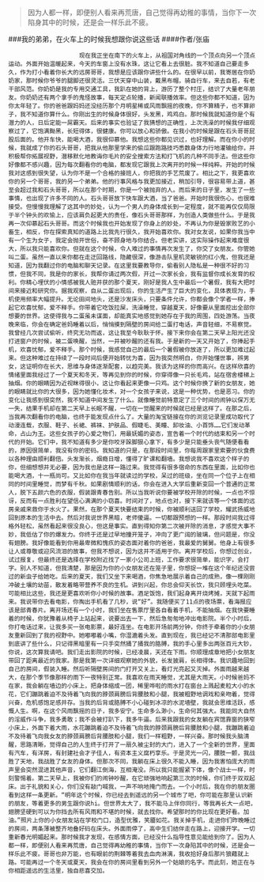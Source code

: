 > 因为人都一样，即便别人看来再荒唐，自己觉得再幼稚的事情，当你下一次陷身其中的时候，还是会一样乐此不疲。

###我的弟弟，在火车上的时候我想跟你说这些话
####作者/张庙

						现在我正坐在南下的火车上，从祖国对角线的一个顶点向另一个顶点运动。外面开始温暖起来，今天的车窗上没有水珠，这让它看上去很脏。我不知道自己要走多久，作为打小看着你长大的远房哥哥，我想是应该跟你讲些什么的。在很早以前，我寄居在你奶奶家，那时候你爷爷的腿脚还很灵活。三伏天穿中山装，戴黑布帽，骑自行车，来去自若，有老干部风范。你奶奶是我的专用交通工具，我趴在她的背上，游历了整个村庄，结识了大量老年朋友。你奶奶还有两个拿手的鬼怪故事，每天定点轮播，新闻联播效率。但这些你都不知道，因为你太年轻了。你的爸爸跟妈妈还没经历那个月明星稀或风雨飘摇的夜晚，你不算精子，也不算卵子，我不知道你算什么。你刚出生的时候身体很好，头发黑，鸡鸡白。那时候我就知道你是个有潜力的人，日后定能一屌霸天。后来的事实也验证了我猜想的正确性，上次洗澡的时候我仔细观察过了，它饱满黝黑，长短得体，很健康。你可以放心和骄傲。在我小的时候是跟在石头哥哥屁股后面的。他开车快，能喝大酒，我很仰慕他。我想这些你都见识过，也好理解。而在你小的时候，我就成了你的石头哥哥，把我从他那里学来的偷瓜跟跑路技巧悉数身体力行地灌输给你，并积极帮你拓展视野，潜移默化地教诲你毛片的安全搜索方法和打飞机的几种不同手法。但这些你好像都不感兴趣，因为每次翻看你的电脑，都发现它跟我上次离开的时候一样纯粹。开始的时候我对这感到很失望，认为你不是一个合格的接班人，你把我的手艺荒废了。相比之下，我更喜欢你的另一个哥哥，我的另一个弟弟。他的行事风格与我更加接近，稍加引导，很容易带上道，甚至会超过我和石头哥哥，所以在那个时期，你是一个被抛弃的人。而后来的日子里，发生了一些事情，也出现了许多不同的人。石头哥哥放下快车跟大酒，当了爸爸。开始时我很伤心，也很难接受。但慢慢我理解了这其中的妙处，认为一个男人的身体成长到一定程度，就不能再仅仅局限于半个钟头的欢愉上，应该肩负起更大的责任，像石头哥哥那样，为创造人类做些什么。于是我再一次仰慕起石头哥哥。而这个时候我也开始发现了你身上的妙处，不再认为你是毁家败艺的小畜生，相反，你在探索真知的道路上比我先行很久，我开始喜欢你。我对女友说，如果你我当中有一个生为女子，我定会抛开世俗，奋不顾身地与你结合。但老实讲，这实际操作起来难度很大，所以我只能喜欢你。但就在这个时候，令人难过的事情再次发生了，你交了女朋友。你管她叫二蛋。虽然一直以来你都在走迂回路线，隐藏很深，像游击队里机灵敏锐的红小鬼，但我还是知道，因为我翻过你的电脑和聊天记录。在这里我要教导你，偷看别人隐私是一种很不好的习惯，但我不同，我是你的家长，我帮你请过两次假，开过一次家长会，我有监督你成长发育的权利。你精心埋伏的小情感被我人赃并获的那个夏天，刚好是我人生中最后一个暑假，我有大把时间来接近和研究你。据我观察，自从二蛋出现后，你的生活产生了巨大的变化，具体表现为，手机使用频率大幅提升。无论田间地头，还是沙发床头，只要条件允许，你都会像个学者一样，捧起它欢喜忧郁，爱不释手。你带着它吃饭拉屎，洗澡睡觉，穿越夏天，好像要从里面挖出全部你想要的世界。这使得我与二蛋虽未谋面，却能真实地感觉到她存在于我的周围，四处游荡。当夜晚来临，你会在确定爸妈睡着以后，悄悄摸到隔壁的房间给二蛋打电话，声音轻细，不易察觉。我曾经几次尝试偷听，终究无功而返，这让我至今耿耿于怀。接下来你会在第二天早上阳光还没打进窗户的时候，被二蛋唤醒，当然，一并被吵醒的还有我。于是新的一天又开始了，你捧起手机，欢喜忧郁，爱不释手。那个时候，我感觉自己的最后一个暑假被你放逐了，所以更加难过起来。但这种难过在持续了一段时间后便开始转忧为喜，因为我突然明白，你开始懂世事，辨男女，这证明你在长大，思维与身体逐渐配套，以趋完美。我该为这样的你而高兴。在这样欣喜的情绪里面我经过了一个夏天和冬天，等再见到你的时候，你穿得像一只长毛鸡，站在宿舍楼梯上抽烟。你的眼睛因为近视眯得很小，这让你看起来更像一只鸡。这个时候你换了新的女朋友，她的眼睛就比你的大很多，因为她懂化妆术，对一个女孩子来说，这是一种优势，也是恶习。你的变化让我感到很突然，我不知道中间发生了什么。就像睡觉前特意定了三个时间的闹钟以保万无一失，结果手机却在第二天早上长眠不醒，一切在一觉醒来的时候就已经是这样了。在那之后，当我再次翻看你的电脑，也终于能发现点什么了。大量的淘宝链接在你的浏览记录里成功取代了动漫连载，衣服、鞋子、长裙、裤袜、护肤品、假睫毛、美瞳、卸妆油、小首饰……它们发动革命，占山为王。这些女孩子的心爱之物们，用最妩媚的姿态，宣告着一个时代的结束和另一个时代的开始。它们中，我不知道有多少是你咬牙跺脚狠心拿下，有多少是只能垂头丧气随便看看的，原因很简单，我没有你的密码。我知道的只是，在那段时间里，你每周跟家里索要的伙食费以各种理由顺利翻倍。头发渐长，烟瘾日增，懂得了旷课和翻墙。我想说我不喜欢这个样子的你，但细想想并无必要，因为我也是这样一路过来。我觉得有很多宿命的东西在里面，比如你也能喝大酒，十一瓶尚可。又比如你在我当年就读过的学校，呆过的班级，坐在同一个位子上在相同的时间里睡觉，而梦有千秋。如果剧情顺利的话，你会在进入大学后重新变回一个普通的正常人，脱下五颜六色的衣服，假装跟青春告别。所以当我听说你要被学校开除的时候，一点也不惊讶，反而有一点胜利在望信心满满的小窃喜。时间对了，地点也对，接下来就该等一个体面的远房亲戚来救你于水火了。果然，在那个夏天快要结束的时候，你被顺利送回了学校，耀武扬威地回到原本的生活中去。然后对我说世界黑暗，老师傻逼。一切都跟预想的一样。那段时间我过得格外轻松，虽然看起来很没良心，但这是事实。直到得知你第二次被开除的消息，才感觉大事不妙，我低估了你的爆发力。你终于还是过早地撞开笼子，冲向了更广阔的玻璃，但问题是，你没有翅膀。我好像能看到你用最卑微和愧疚的姿态面对着你的爸爸，我最爱的舅舅。他身上有很多让人或尊敬或迎风流泪的故事，但我不想说，因为这并不适用于你。离开学校后，你想过创业，试过报复，但最终还是选择在学校附近找了一家小公司上班，工作要求很简单，能识字，会打字。别人不知道，但我清楚，那是因为你的小女朋友还在笼子里，你想捉一堆在这个年纪还没尝过的新虫子给她吃。后来的夏天，我们又坐下来喝酒，你焦急地展示着自己的成熟，像一棵刚刚冲破土壤的幼苗，散发着略带营养不良的生机。讲到兴起，你总会仰天长饮，我只顾埋头吃菜。可能相比这些，我还是更喜欢听你小时候的故事。酒足饭饱，我们起身离开烧烤摊，天就下起雨来。我说带你去看电影，你掏出手机看了几秒，说“好”。我随便买了11点的夜场票，看海报应该是部青春片。离开场还有一个小时，我们坐在售票厅里各自看着手机，不能抽烟。在我快要睡着的时候，你犹豫着从椅子上站起来，说要出去一下，然后急匆匆地冲出电影院。半个小时后，你打电话过来，让我多买一张电影票，最好连坐。在电影开场前两分钟，你终于牵着你的小女朋友重新回到了我的视野中。她嘟嘟着小嘴，你湿漉着头发。直到现在，我已经记不清那部电影里到底讲了些什么，只记得黑暗里有一只手突然捅了捅我的胳膊，我的手心里多出两张百元大钞，你说，这次算我请吧。我们走出影院的时候，已经凌晨，天还在下雨。你顺理成章地把小女朋友带回了距离最近的我家。那是我第一次详细观察她的外貌，长发披肩，长相得体。我识趣地回到自己的房间，假装入睡。然后听隔壁房间的门打开又关上，看灯光亮起又灭掉。外面雨越来越大，在那个季节像那样的雨下一夜特别正常。我喜欢在雨天睡觉，尤其是大雨天。小时候爸妈不在家，我会躺在墙边的小床上，把身体缩成一团，稀里哗啦的雨水打在窗台上溅起麦粒大小的水花，它们蹦跳着迫不及待着飞向我的脖颈肩膀后背腰肢和小腿，我被粗野地调戏和亲吻着，觉得兴奋，危机感饱足感并存。当我的后背或胳膊不小心碰到冰凉的水泥墙壁，我就会思维活跃，感慨人生。啊，在这个风雨飘摇的日子，我多安宁。生命多么渺小，生命何其强大。我能同大自然的淫威作斗争，我多勇敢；我不会被打趴下，我多牛逼。后来我跟我的女友躺在宾馆靠窗的狭窄小床上，外面下着大雨，水花蹦跳着迫不及待着飞向我的脖颈肩膀后背腰肢和小腿，我蹦跳着迫不及待着飞向我女友的脖颈肩膀后背腰肢和小腿，我们一样粗野，一样兴奋。那时候我头脑清醒，思路清晰，觉得自己的人生终于打开了一扇久被尘封的大门，进入了一个全新的世界，里面有汽车，有洋房，有封建社会才子佳人，有资本主义腐朽享乐。于是灵光一闪，腰肢一颤，我战胜了天地，我战胜了女友的身体。但那次不同，我躺在床上很久不能入睡，因为我害怕庞大的雨声里会突然混进其他声音，它们翻江倒海，互相淹没。所以我只能握紧下体，像个战士一样，时刻警惕着。第二天早上，我被你们的闹钟吵醒，在它顽强地响起第三次的时候，你们终于双双起床。出于礼貌和关心，你们没有敲门喊我，一声不响地掩门而去。一个小时后，我在你的朋友圈看到这样一条更新。“明年这个时候，你已经去到遥远的另一个城市了吧，你可能在那里认识新的朋友，等着更多的男生跟你说hi。但世界太大了，我不能马上伴你同行，等我再长大一点吧，翅膀坚硬到可以为你挡去所有风雨和不堪的时候，就去找你。希望那时的你比现在更好看。加油。”照片上你的小女朋友站在学校门口，造型优雅，笑靥如花。我关掉手机，走进你们昨晚睡过的房间，两条薄被整齐地叠好码在床头。外面雨停了，高中生们结伴走在路上，迎接开学。一切重新春光明媚起来。那时候我才发现，在感情方面，已经没什么指导性意见能给到你了。因为人都一样，即便别人看来再荒唐，自己觉得再幼稚的事情，当你下一次身陷其中的时候，还是会一样乐此不疲。哥哥也非万能，也有眼前的荆棘等着我去血肉淋漓，我收拾好身后那片狼藉就上路。可能再过一个冬天或夏天，我会在你的房间里看到另外一个姑娘的名字。而此刻，她正在与你相距遥远的生活里，独自悲喜交加。			  		